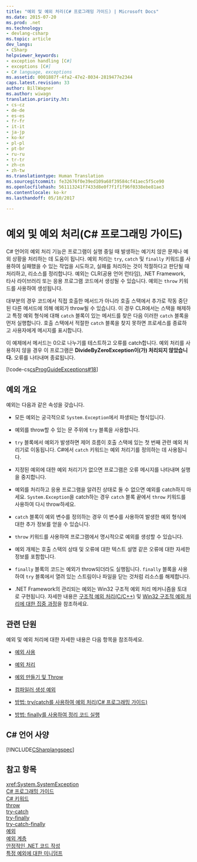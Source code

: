 ```yaml
---
title: "예외 및 예외 처리(C# 프로그래밍 가이드) | Microsoft Docs"
ms.date: 2015-07-20
ms.prod: .net
ms.technology:
- devlang-csharp
ms.topic: article
dev_langs:
- CSharp
helpviewer_keywords:
- exception handling [C#]
- exceptions [C#]
- C# language, exceptions
ms.assetid: 0001887f-4fa2-47e2-8034-2819477e2344
caps.latest.revision: 33
author: BillWagner
ms.author: wiwagn
translation.priority.ht:
- cs-cz
- de-de
- es-es
- fr-fr
- it-it
- ja-jp
- ko-kr
- pl-pl
- pt-br
- ru-ru
- tr-tr
- zh-cn
- zh-tw
ms.translationtype: Human Translation
ms.sourcegitcommit: fe32676f0e39ed109a68f39584cf41aec5f5ce90
ms.openlocfilehash: 561113241f7433d8e0f7f1f1f96f0338ebe81ae3
ms.contentlocale: ko-kr
ms.lasthandoff: 05/10/2017

---
```

# <a name="exceptions-and-exception-handling-c-programming-guide"></a>예외 및 예외 처리(C# 프로그래밍 가이드)
C# 언어의 예외 처리 기능은 프로그램이 실행 중일 때 발생하는 예기치 않은 문제나 예외 상황을 처리하는 데 도움이 됩니다. 예외 처리는 `try`, `catch` 및 `finally` 키워드를 사용하여 실패했을 수 있는 작업을 시도하고, 실패를 처리하는 것이 적절하다고 판단될 때 처리하고, 리소스를 정리합니다. 예외는 CLR(공용 언어 런타임), .NET Framework, 타사 라이브러리 또는 응용 프로그램 코드에서 생성될 수 있습니다. 예외는 `throw` 키워드를 사용하여 생성됩니다.  
  
 대부분의 경우 코드에서 직접 호출한 메서드가 아니라 호출 스택에서 추가로 작동 중단된 다른 메서드에 의해 예외가 throw될 수 있습니다. 이 경우 CLR에서는 스택을 해제하고 특정 예외 형식에 대해 `catch` 블록이 있는 메서드를 찾은 다음 이러한 `catch` 블록을 먼저 실행합니다. 호출 스택에서 적절한 `catch` 블록을 찾지 못하면 프로세스를 종료하고 사용자에게 메시지를 표시합니다.  
  
 이 예제에서 메서드는 0으로 나누기를 테스트하고 오류를 catch합니다. 예외 처리를 사용하지 않을 경우 이 프로그램은 **DivideByZeroException이(가) 처리되지 않았습니다.** 오류를 나타내며 종료됩니다.  
  
 [!code-cs[csProgGuideExceptions#18](../../../csharp/programming-guide/exceptions/codesnippet/CSharp/exceptions-and-exception-handling_1.cs)]  
  
## <a name="exceptions-overview"></a>예외 개요  
 예외는 다음과 같은 속성을 갖습니다.  
  
-   모든 예외는 궁극적으로 `System.Exception`에서 파생되는 형식입니다.  
  
-   예외를 throw할 수 있는 문 주위에 `try` 블록을 사용합니다.  
  
-   `try` 블록에서 예외가 발생하면 제어 흐름이 호출 스택에 있는 첫 번째 관련 예외 처리기로 이동됩니다. C#에서 `catch` 키워드는 예외 처리기를 정의하는 데 사용됩니다.  
  
-   지정된 예외에 대한 예외 처리기가 없으면 프로그램은 오류 메시지를 나타내며 실행을 중지합니다.  
  
-   예외를 처리하고 응용 프로그램을 알려진 상태로 둘 수 없으면 예외를 catch하지 마세요. `System.Exception`을 catch하는 경우 `catch` 블록 끝에서 `throw` 키워드를 사용하여 다시 throw하세요.  
  
-   `catch` 블록이 예외 변수를 정의하는 경우 이 변수를 사용하여 발생한 예외 형식에 대한 추가 정보를 얻을 수 있습니다.  
  
-   `throw` 키워드를 사용하여 프로그램에서 명시적으로 예외를 생성할 수 있습니다.  
  
-   예외 개체는 호출 스택의 상태 및 오류에 대한 텍스트 설명 같은 오류에 대한 자세한 정보를 포함합니다.  
  
-   `finally` 블록의 코드는 예외가 throw되더라도 실행됩니다. `finally` 블록을 사용하여 `try` 블록에서 열려 있는 스트림이나 파일을 닫는 것처럼 리소스를 해제합니다.  
  
-   .NET Framework의 관리되는 예외는 Win32 구조적 예외 처리 메커니즘을 토대로 구현됩니다. 자세한 내용은 [구조적 예외 처리(C/C++)](https://docs.microsoft.com/cpp/cpp/structured-exception-handling-c-cpp) 및 [Win32 구조적 예외 처리에 대한 집중 과정](http://go.microsoft.com/fwlink/?LinkId=119654)을 참조하세요.  
  
## <a name="related-sections"></a>관련 단원  
 예외 및 예외 처리에 대한 자세한 내용은 다음 항목을 참조하세요.  
  
-   [예외 사용](../../../csharp/programming-guide/exceptions/using-exceptions.md)  
  
-   [예외 처리](../../../csharp/programming-guide/exceptions/exception-handling.md)  
  
-   [예외 만들기 및 Throw](../../../csharp/programming-guide/exceptions/creating-and-throwing-exceptions.md)  
  
-   [컴파일러 생성 예외](../../../csharp/programming-guide/exceptions/compiler-generated-exceptions.md)  
  
-   [방법: try/catch를 사용하여 예외 처리(C# 프로그래밍 가이드)](../../../csharp/programming-guide/exceptions/how-to-handle-an-exception-using-try-catch.md)  
  
-   [방법: finally를 사용하여 정리 코드 실행](../../../csharp/programming-guide/exceptions/how-to-execute-cleanup-code-using-finally.md)  
  
## <a name="c-language-specification"></a>C# 언어 사양  
 [!INCLUDE[CSharplangspec](../../../csharp/language-reference/keywords/includes/csharplangspec_md.md)]  
  
## <a name="see-also"></a>참고 항목  
 <xref:System.SystemException>   
 [C# 프로그래밍 가이드](../../../csharp/programming-guide/index.md)   
 [C# 키워드](../../../csharp/language-reference/keywords/index.md)   
 [throw](../../../csharp/language-reference/keywords/throw.md)   
 [try-catch](../../../csharp/language-reference/keywords/try-catch.md)   
 [try-finally](../../../csharp/language-reference/keywords/try-finally.md)   
 [try-catch-finally](../../../csharp/language-reference/keywords/try-catch-finally.md)   
 [예외](../../../standard/exceptions/index.md)   
 [예외 계층](http://msdn.microsoft.com/library/f7d68675-be06-40fb-a555-05f0c5a6f66b)   
 [안정적인 .NET 코드 작성](http://go.microsoft.com/fwlink/?LinkId=112400)   
 [특정 예외에 대한 미니덤프](http://go.microsoft.com/fwlink/?LinkId=112408)
